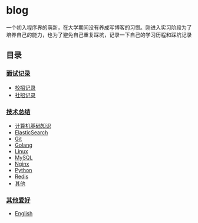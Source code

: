 ﻿# blog
一个初入程序界的萌新，在大学期间没有养成写博客的习惯。刚进入实习阶段为了培养自己的能力，也为了避免自己重复踩坑，记录一下自己的学习历程和踩坑记录

## 目录

### [面试记录](interview)
- [校招记录](interview/school_recruitment)
- [社招记录](interview/social_recruitment)

### [技术总结](technical)
- [计算机基础知识](technical/计算机基础知识)
- [ElasticSearch](technical/elasticsearch)
- [Git](technical/git)
- [Golang](technical/golang)
- [Linux](technical/Linux)
- [MySQL](technical/mysql)
- [Nginx](technical/nginx)
- [Python](technical/python)
- [Redis](technical/redis)
- [其他](technical/其他)

### [其他爱好](hobby)
- [English](hobby/English)
